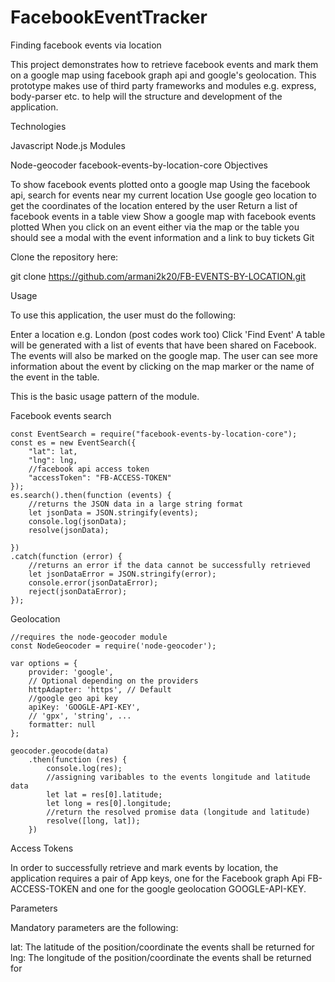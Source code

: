 # FacebookEventTracker
Finding facebook events via location

This project demonstrates how to retrieve facebook events and mark them on a google map using facebook graph api and google's geolocation. This prototype makes use of third party frameworks and modules e.g. express, body-parser etc. to help will the structure and development of the application.

Technologies

Javascript
Node.js
Modules

Node-geocoder
facebook-events-by-location-core
Objectives

To show facebook events plotted onto a google map
Using the facebook api, search for events near my current location
Use google geo location to get the coordinates of the location entered by the user
Return a list of facebook events in a table view
Show a google map with facebook events plotted
When you click on an event either via the map or the table you should see a modal with the event information and a link to buy tickets
Git

Clone the repository here:

git clone https://github.com/armani2k20/FB-EVENTS-BY-LOCATION.git

Usage

To use this application, the user must do the following:

Enter a location e.g. London (post codes work too)
Click 'Find Event'
A table will be generated with a list of events that have been shared on Facebook. The events will also be marked on the google map. The user can see more information about the event by clicking on the map marker or the name of the event in the table.

This is the basic usage pattern of the module.

Facebook events search

    const EventSearch = require("facebook-events-by-location-core");
    const es = new EventSearch({
        "lat": lat,
        "lng": lng,
        //facebook api access token
        "accessToken": "FB-ACCESS-TOKEN"
    });
    es.search().then(function (events) {
        //returns the JSON data in a large string format
        let jsonData = JSON.stringify(events);
        console.log(jsonData);
        resolve(jsonData);

    })
    .catch(function (error) {
        //returns an error if the data cannot be successfully retrieved
        let jsonDataError = JSON.stringify(error);
        console.error(jsonDataError);
        reject(jsonDataError);
    });
Geolocation

    //requires the node-geocoder module
    const NodeGeocoder = require('node-geocoder');

    var options = {
        provider: 'google',
        // Optional depending on the providers 
        httpAdapter: 'https', // Default 
        //google geo api key
        apiKey: 'GOOGLE-API-KEY',
        // 'gpx', 'string', ... 
        formatter: null
    };

    geocoder.geocode(data)
        .then(function (res) {
            console.log(res);
            //assigning varibables to the events longitude and latitude data
            let lat = res[0].latitude;
            let long = res[0].longitude;
            //return the resolved promise data (longitude and latitude)
            resolve([long, lat]);
        })
Access Tokens

In order to successfully retrieve and mark events by location, the application requires a pair of App keys, one for the Facebook graph Api FB-ACCESS-TOKEN and one for the google geolocation GOOGLE-API-KEY.

Parameters

Mandatory parameters are the following:

lat: The latitude of the position/coordinate the events shall be returned for
lng: The longitude of the position/coordinate the events shall be returned for


